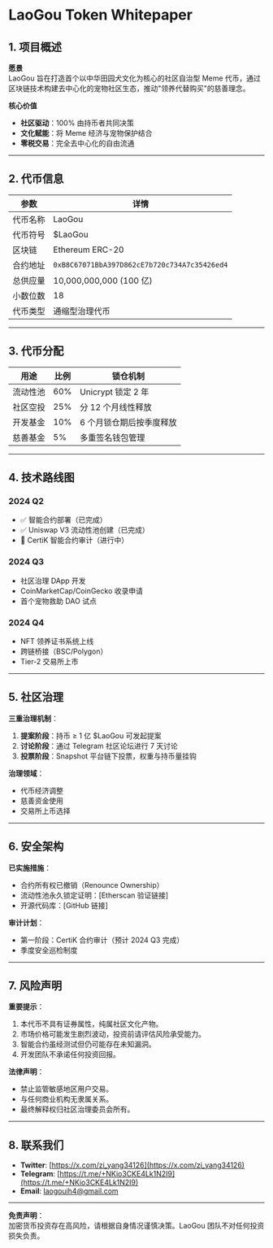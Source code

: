 # LaoGou Token Whitepaper

## 1. 项目概述

**愿景**  
LaoGou 旨在打造首个以中华田园犬文化为核心的社区自治型 Meme 代币，通过区块链技术构建去中心化的宠物社区生态，推动"领养代替购买"的慈善理念。

**核心价值**  
- **社区驱动**：100% 由持币者共同决策  
- **文化赋能**：将 Meme 经济与宠物保护结合  
- **零税交易**：完全去中心化的自由流通  

---

## 2. 代币信息

| 参数         | 详情                                   |
|--------------|----------------------------------------|
| 代币名称     | LaoGou                                 |
| 代币符号     | $LaoGou                                |
| 区块链       | Ethereum ERC-20                        |
| 合约地址     | `0xB8C67071BbA397D862cE7b720c734A7c35426ed4` |
| 总供应量     | 10,000,000,000 (100 亿)               |
| 小数位数     | 18                                     |
| 代币类型     | 通缩型治理代币                         |

---

## 3. 代币分配

| 用途         | 比例  | 锁仓机制                     |
|--------------|-------|------------------------------|
| 流动性池     | 60%   | Unicrypt 锁定 2 年           |
| 社区空投     | 25%   | 分 12 个月线性释放           |
| 开发基金     | 10%   | 6 个月锁仓期后按季度释放     |
| 慈善基金     | 5%    | 多重签名钱包管理             |

---

## 4. 技术路线图

### 2024 Q2
- ✅ 智能合约部署（已完成）
- ✅ Uniswap V3 流动性池创建（已完成）
- 🔄 CertiK 智能合约审计（进行中）

### 2024 Q3
- 社区治理 DApp 开发
- CoinMarketCap/CoinGecko 收录申请
- 首个宠物救助 DAO 试点

### 2024 Q4
- NFT 领养证书系统上线
- 跨链桥接（BSC/Polygon）
- Tier-2 交易所上市

---

## 5. 社区治理

**三重治理机制**：
1. **提案阶段**：持币 ≥ 1 亿 $LaoGou 可发起提案
2. **讨论阶段**：通过 Telegram 社区论坛进行 7 天讨论
3. **投票阶段**：Snapshot 平台链下投票，权重与持币量挂钩

**治理领域**：
- 代币经济调整
- 慈善资金使用
- 交易所上币选择

---

## 6. 安全架构

**已实施措施**：
- 合约所有权已撤销（Renounce Ownership）
- 流动性池永久锁定证明：[Etherscan 验证链接]
- 开源代码库：[GitHub 链接]

**审计计划**：
- 第一阶段：CertiK 合约审计（预计 2024 Q3 完成）
- 季度安全巡检制度

---

## 7. 风险声明

**重要提示**：
1. 本代币不具有证券属性，纯属社区文化产物。
2. 市场价格可能发生剧烈波动，投资前请评估风险承受能力。
3. 智能合约虽经测试但仍可能存在未知漏洞。
4. 开发团队不承诺任何投资回报。

**法律声明**：
- 禁止监管敏感地区用户交易。
- 与任何商业机构无隶属关系。
- 最终解释权归社区治理委员会所有。

---

## 8. 联系我们

- **Twitter**: [https://x.com/zi_yang34126](https://x.com/zi_yang34126)
- **Telegram**: [https://t.me/+NKio3CKE4Lk1N2I9](https://t.me/+NKio3CKE4Lk1N2I9)
- **Email**: [laogouih4@gmail.com](mailto:laogouih4@gmail.com)

---

**免责声明**：  
加密货币投资存在高风险，请根据自身情况谨慎决策。LaoGou 团队不对任何投资损失负责。

